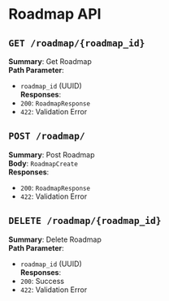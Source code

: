 # Roadmap API

## `GET /roadmap/{roadmap_id}`

**Summary**: Get Roadmap  
**Path Parameter**:
- `roadmap_id` (UUID)  
**Responses**:
- `200`: `RoadmapResponse`
- `422`: Validation Error

## `POST /roadmap/`

**Summary**: Post Roadmap  
**Body**: `RoadmapCreate`  
**Responses**:
- `200`: `RoadmapResponse`
- `422`: Validation Error

## `DELETE /roadmap/{roadmap_id}`

**Summary**: Delete Roadmap  
**Path Parameter**:
- `roadmap_id` (UUID)  
**Responses**:
- `200`: Success
- `422`: Validation Error
